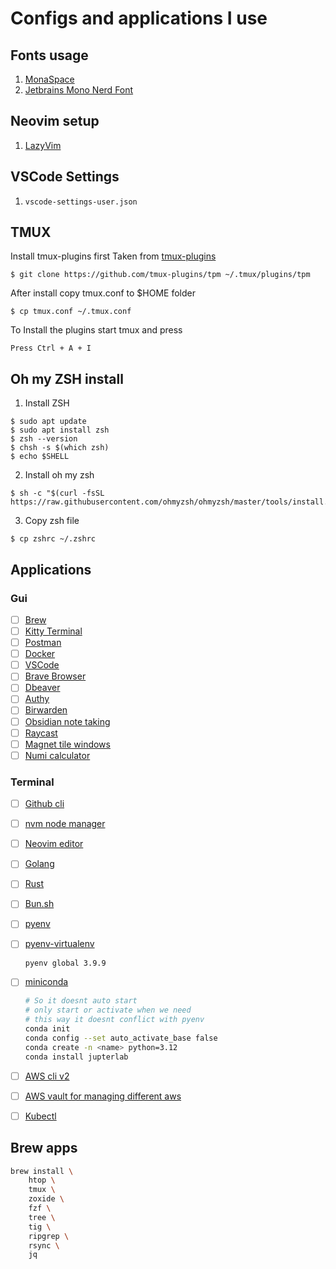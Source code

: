 
# Configs and applications I use


## Fonts usage
1. [MonaSpace](https://monaspace.githubnext.com/)
2. [Jetbrains Mono Nerd Font](/fonts/)


## Neovim setup
1. [LazyVim](https://www.lazyvim.org/)

## VSCode Settings
1. `vscode-settings-user.json`

## TMUX
Install tmux-plugins first
Taken from [tmux-plugins](https://github.com/tmux-plugins/tpm)

`$ git clone https://github.com/tmux-plugins/tpm ~/.tmux/plugins/tpm`

After install copy tmux.conf to $HOME folder

`$ cp tmux.conf ~/.tmux.conf`

To Install the plugins start tmux and press

`Press Ctrl + A + I` 

## Oh my ZSH install

1. Install ZSH

```
$ sudo apt update
$ sudo apt install zsh
$ zsh --version
$ chsh -s $(which zsh)
$ echo $SHELL
```

2. Install oh my zsh

```
$ sh -c "$(curl -fsSL https://raw.githubusercontent.com/ohmyzsh/ohmyzsh/master/tools/install.sh)"
```

3. Copy zsh file

```
$ cp zshrc ~/.zshrc
```

## Applications

### Gui

- [ ] [Brew](https://brew.sh/)
- [ ] [Kitty Terminal](https://sw.kovidgoyal.net/kitty/)
- [ ] [Postman](https://www.postman.com/)
- [ ] [Docker](https://www.docker.com/get-started/)
- [ ] [VSCode](https://code.visualstudio.com/)
- [ ] [Brave Browser](https://brave.com/)
- [ ] [Dbeaver](https://dbeaver.io/)
- [ ] [Authy](https://authy.com/)
- [ ]  [Birwarden](https://bitwarden.com/)
- [ ] [Obsidian note taking](https://obsidian.md/)
- [ ] [Raycast](https://www.raycast.com/)
- [ ] [Magnet tile windows](https://apps.apple.com/us/app/magnet/id441258766?mt=12)
- [ ] [Numi calculator](https://numi.app/)

### Terminal
- [ ] [Github cli](https://cli.github.com/)
- [ ] [nvm node manager](https://github.com/nvm-sh/nvm)
- [ ] [Neovim editor](https://neovim.io/)
- [ ] [Golang](https://go.dev/)
- [ ] [Rust](https://doc.rust-lang.org/cargo/getting-started/installation.html)
- [ ] [Bun.sh](https://bun.sh/)
- [ ] [pyenv](https://github.com/pyenv/pyenv)
- [ ] [pyenv-virtualenv](https://github.com/pyenv/pyenv-virtualenv)
    ``` bash
    pyenv global 3.9.9
    ```
- [ ] [miniconda](https://docs.anaconda.com/free/miniconda/index.html)
    ``` bash
    # So it doesnt auto start
    # only start or activate when we need
    # this way it doesnt conflict with pyenv
    conda init
    conda config --set auto_activate_base false
    conda create -n <name> python=3.12
    conda install jupterlab
    ```
- [ ] [AWS cli v2](https://docs.aws.amazon.com/cli/latest/userguide/getting-started-install.html)
- [ ] [AWS vault for managing different aws](https://github.com/99designs/aws-vault)
- [ ] [Kubectl](https://kubernetes.io/docs/tasks/tools/#kubectl)



## Brew apps
```bash
brew install \
    htop \
    tmux \ 
    zoxide \
    fzf \
    tree \
    tig \
    ripgrep \
    rsync \
    jq
```

